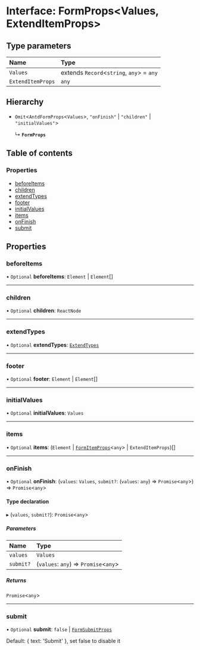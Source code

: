 # Interface: FormProps\<Values, ExtendItemProps\>

## Type parameters

| Name | Type |
| :------ | :------ |
| `Values` | extends `Record`\<`string`, `any`\> = `any` |
| `ExtendItemProps` | `any` |

## Hierarchy

- `Omit`\<`AntdFormProps`\<`Values`\>, ``"onFinish"`` \| ``"children"`` \| ``"initialValues"``\>

  ↳ **`FormProps`**

## Table of contents

### Properties

- [beforeItems](FormProps.md#beforeitems)
- [children](FormProps.md#children)
- [extendTypes](FormProps.md#extendtypes)
- [footer](FormProps.md#footer)
- [initialValues](FormProps.md#initialvalues)
- [items](FormProps.md#items)
- [onFinish](FormProps.md#onfinish)
- [submit](FormProps.md#submit)

## Properties

### beforeItems

• `Optional` **beforeItems**: `Element` \| `Element`[]

___

### children

• `Optional` **children**: `ReactNode`

___

### extendTypes

• `Optional` **extendTypes**: [`ExtendTypes`](../modules.md#extendtypes)

___

### footer

• `Optional` **footer**: `Element` \| `Element`[]

___

### initialValues

• `Optional` **initialValues**: `Values`

___

### items

• `Optional` **items**: (`Element` \| [`FormItemProps`](FormItemProps.md)\<`any`\> \| `ExtendItemProps`)[]

___

### onFinish

• `Optional` **onFinish**: (`values`: `Values`, `submit?`: (`values`: `any`) => `Promise`\<`any`\>) => `Promise`\<`any`\>

#### Type declaration

▸ (`values`, `submit?`): `Promise`\<`any`\>

##### Parameters

| Name | Type |
| :------ | :------ |
| `values` | `Values` |
| `submit?` | (`values`: `any`) => `Promise`\<`any`\> |

##### Returns

`Promise`\<`any`\>

___

### submit

• `Optional` **submit**: ``false`` \| [`FormSubmitProps`](../modules.md#formsubmitprops)

Default: { text: 'Submit' }, set false to disable it
